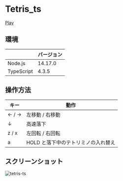 # Tetris_ts

[Play](https://iichanize.github.io/tetris_ts/statics/index.html)

## 環境

|            | バージョン |
| ---------- | ---------- |
| Node.js    | 14.17.0    |
| TypeScript | 4.3.5      |

## 操作方法

| キー  | 動作                                |
| ----- | ----------------------------------- |
| ← / → | 左移動 / 右移動                     |
| ↓     | 高速落下                            |
| z / x | 左回転 / 右回転                     |
| a     | HOLD と落下中のテトリミノの入れ替え |

## スクリーンショット

![tetris-ts](https://user-images.githubusercontent.com/50661590/130534905-e5b54490-8fa4-4732-a7bd-d854aa39a059.png)

